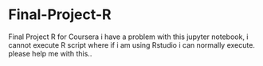# Final-Project-R
Final Project R for Coursera
i have a problem with this jupyter notebook, i cannot execute R script where if i am using Rstudio i can normally execute. please help me with this.. 
